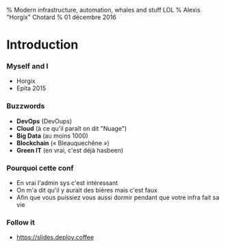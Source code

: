 % Modern infrastructure, automation, whales and stuff LOL
% Alexis "Horgix" Chotard
% 01 décembre 2016

# Introduction

### Myself and I

- Horgix
- Epita 2015

### Buzzwords

- **DevOps** (DevOups)
- **Cloud** (à ce qu'il paraît on dit "Nuage")
- **Big Data** (au moins 1000)
- **Blockchain** (« Bleauquechêne »)
- **Green IT** (en vrai, c'est déjà hasbeen)

### Pourquoi cette conf

- En vrai l'admin sys c'est intéressant
- On m'a dit qu'il y aurait des bières mais c'est faux
- Afin que vous puissiez vous aussi dormir pendant que votre infra fait sa vie

### Follow it

- https://slides.deploy.coffee
